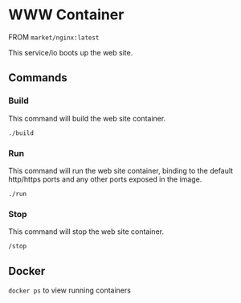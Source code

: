 # WWW Container #

FROM `market/nginx:latest`

This service/io boots up the web site.

## Commands ##

### Build ###
This command will build the web site container.

`./build`

### Run ###
This command will run the web site container, binding to the default http/https ports and any other ports exposed in the image.

`./run`

### Stop ###
This command will stop the web site container.

`/stop`

## Docker ##
`docker ps` to view running containers
